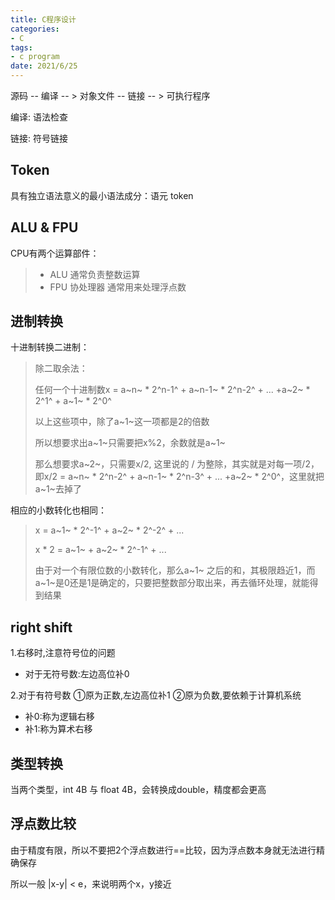 ```yaml
---
title: C程序设计
categories:
- C
tags:
- c program
date: 2021/6/25
---
```




源码 -- 编译 -- > 对象文件 -- 链接 -- > 可执行程序

编译: 语法检查

链接: 符号链接

## Token

具有独立语法意义的最小语法成分：语元 token

## ALU & FPU

CPU有两个运算部件：

>- ALU 通常负责整数运算
>- FPU 协处理器 通常用来处理浮点数

## 进制转换

十进制转换二进制：

>除二取余法：
>
>任何一个十进制数x = a~n~ * 2^n-1^ + a~n-1~ * 2^n-2^ + ... +a~2~ * 2^1^ + a~1~ * 2^0^
>
>以上这些项中，除了a~1~这一项都是2的倍数
>
>所以想要求出a~1~只需要把x%2，余数就是a~1~
>
>那么想要求a~2~，只需要x/2, 这里说的 / 为整除，其实就是对每一项/2，即x/2 = a~n~ * 2^n-2^ + a~n-1~ * 2^n-3^ + ... +a~2~ * 2^0^，这里就把a~1~去掉了

相应的小数转化也相同：

>x = a~1~ * 2^-1^ + a~2~ * 2^-2^ + ...
>
>x * 2 = a~1~ + a~2~ * 2^-1^ + ...
>
>由于对一个有限位数的小数转化，那么a~1~ 之后的和，其极限趋近1，而a~1~是0还是1是确定的，只要把整数部分取出来，再去循环处理，就能得到结果 

## right shift

1.右移时,注意符号位的问题

- 对于无符号数:左边高位补0

2.对于有符号数
①原为正数,左边高位补1
②原为负数,要依赖于计算机系统

- 补0:称为逻辑右移
- 补1:称为算术右移

## 类型转换

当两个类型，int 4B 与 float 4B，会转换成double，精度都会更高

## 浮点数比较

由于精度有限，所以不要把2个浮点数进行==比较，因为浮点数本身就无法进行精确保存

所以一般 |x-y| < e，来说明两个x，y接近


